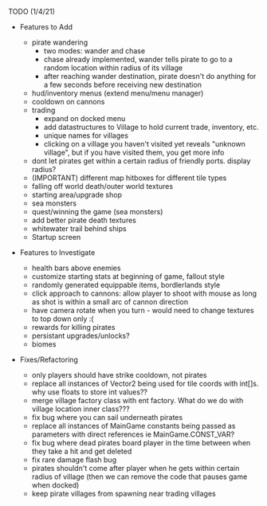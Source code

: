 TODO (1/4/21)
- Features to Add
    - pirate wandering 
        - two modes: wander and chase
        - chase already implemented, wander tells pirate to go to a random location within radius of its village
        - after reaching wander destination, pirate doesn't do anything for a few seconds before receiving new destination
    - hud/inventory menus (extend menu/menu manager)
    - cooldown on cannons
    - trading 
        - expand on docked menu
        - add datastructures to Village to hold current trade, inventory, etc.
        - unique names for villages
        - clicking on a village you haven't visited yet reveals "unknown village", but if you have visited them, you get more info
    - dont let pirates get within a certain radius of friendly ports. display radius?
    - (IMPORTANT) different map hitboxes for different tile types
    - falling off world death/outer world textures
    - starting area/upgrade shop
    - sea monsters
    - quest/winning the game (sea monsters)
    - add better pirate death textures
    - whitewater trail behind ships
    - Startup screen
    
- Features to Investigate
    - health bars above enemies
    - customize starting stats at beginning of game, fallout style
    - randomly generated equippable items, bordlerlands style
    - click approach to cannons: allow player to shoot with mouse as long as shot is within a small arc of cannon direction
    - have camera rotate when you turn - would need to change textures to top down only :(
    - rewards for killing pirates
    - persistant upgrades/unlocks?
    - biomes

- Fixes/Refactoring
    - only players should have strike cooldown, not pirates
    - replace all instances of Vector2 being used for tile coords with int[]s. why use floats to store int values??
    - merge village factory class with ent factory. What do we do with village location inner class???
    - fix bug where you can sail underneath pirates
    - replace all instances of MainGame constants being passed as parameters with direct references ie MainGame.CONST_VAR?
    - fix bug where dead pirates board player in the time between when they take a hit and get deleted
    - fix rare damage flash bug
    - pirates shouldn't come after player when he gets within certain radius of village (then we can remove the code that pauses game when docked)
    - keep pirate villages from spawning near trading villages
